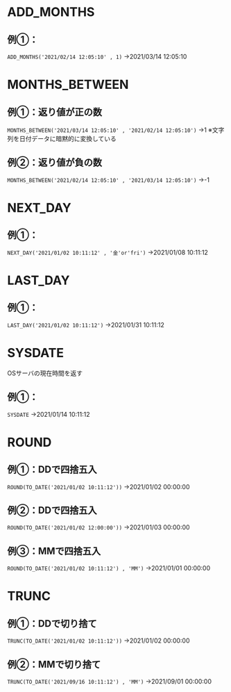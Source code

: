 # ADD_MONTHS
## 例①：
`ADD_MONTHS('2021/02/14 12:05:10' , 1)`
→2021/03/14 12:05:10
# MONTHS_BETWEEN
## 例①：返り値が正の数
`MONTHS_BETWEEN('2021/03/14 12:05:10' , '2021/02/14 12:05:10')`
→1
※文字列を日付データに暗黙的に変換している
## 例②：返り値が負の数
`MONTHS_BETWEEN('2021/02/14 12:05:10' , '2021/03/14 12:05:10')`
→-1
# NEXT_DAY
## 例①：
`NEXT_DAY('2021/01/02 10:11:12' , '金'or'fri')`
→2021/01/08 10:11:12
# LAST_DAY
## 例①：
`LAST_DAY('2021/01/02 10:11:12')`
→2021/01/31 10:11:12
# SYSDATE
OSサーバの現在時間を返す
## 例①：
`SYSDATE`
→2021/01/14 10:11:12
# ROUND
## 例①：DDで四捨五入
`ROUND(TO_DATE('2021/01/02 10:11:12'))`
→2021/01/02 00:00:00
## 例②：DDで四捨五入
`ROUND(TO_DATE('2021/01/02 12:00:00'))`
→2021/01/03 00:00:00
## 例③：MMで四捨五入
`ROUND(TO_DATE('2021/01/02 10:11:12') , 'MM')`
→2021/01/01 00:00:00
# TRUNC
## 例①：DDで切り捨て
`TRUNC(TO_DATE('2021/01/02 10:11:12'))`
→2021/01/02 00:00:00
## 例②：MMで切り捨て
`TRUNC(TO_DATE('2021/09/16 10:11:12') , 'MM')`
→2021/09/01 00:00:00